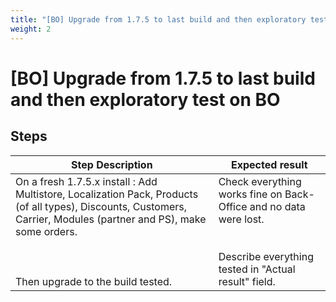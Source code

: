 ```yaml
---
title: "[BO] Upgrade from 1.7.5 to last build and then exploratory test on BO"
weight: 2
---
```


# [BO] Upgrade from 1.7.5 to last build and then exploratory test on BO
## Steps
| Step Description | Expected result |
| ----- | ----- |
| On a fresh 1.7.5.x install : Add Multistore, Localization Pack, Products (of all types), Discounts, Customers, Carrier, Modules (partner and PS), make some orders.<br><br> <br><br>Then upgrade to the build tested. | Check everything works fine on Back-Office and no data were lost.<br><br><br>Describe everything tested in "Actual result" field. |
